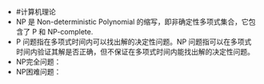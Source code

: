 - #计算机理论
- NP 是 Non-deterministic Polynomial 的缩写，即非确定性多项式集合，它包含了 P 和 NP-complete.
- P 问题指在多项式时间内可以找出解的决定性问题。NP 问题指可以在多项式时间内验证其解是否正确，但不保证在多项式时间内能找出解的决定性问题。
- NP完全问题：
- NP困难问题：